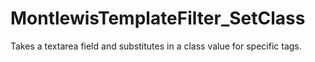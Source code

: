 # MontlewisTemplateFilter_SetClass
Takes a textarea field and substitutes in a class value for specific tags.

